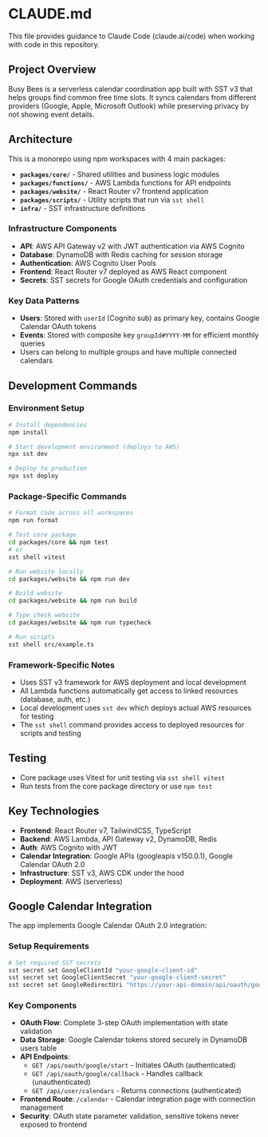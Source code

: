 # CLAUDE.md

This file provides guidance to Claude Code (claude.ai/code) when working with code in this repository.

## Project Overview

Busy Bees is a serverless calendar coordination app built with SST v3 that helps groups find common free time slots. It syncs calendars from different providers (Google, Apple, Microsoft Outlook) while preserving privacy by not showing event details.

## Architecture

This is a monorepo using npm workspaces with 4 main packages:

- **`packages/core/`** - Shared utilities and business logic modules
- **`packages/functions/`** - AWS Lambda functions for API endpoints
- **`packages/website/`** - React Router v7 frontend application
- **`packages/scripts/`** - Utility scripts that run via `sst shell`
- **`infra/`** - SST infrastructure definitions

### Infrastructure Components

- **API**: AWS API Gateway v2 with JWT authentication via AWS Cognito
- **Database**: DynamoDB with Redis caching for session storage
- **Authentication**: AWS Cognito User Pools
- **Frontend**: React Router v7 deployed as AWS React component
- **Secrets**: SST secrets for Google OAuth credentials and configuration

### Key Data Patterns

- **Users**: Stored with `userId` (Cognito sub) as primary key, contains Google Calendar OAuth tokens
- **Events**: Stored with composite key `groupId#YYYY-MM` for efficient monthly queries
- Users can belong to multiple groups and have multiple connected calendars

## Development Commands

### Environment Setup

```bash
# Install dependencies
npm install

# Start development environment (deploys to AWS)
npx sst dev

# Deploy to production
npx sst deploy
```

### Package-Specific Commands

```bash
# Format code across all workspaces
npm run format

# Test core package
cd packages/core && npm test
# or
sst shell vitest

# Run website locally
cd packages/website && npm run dev

# Build website
cd packages/website && npm run build

# Type check website
cd packages/website && npm run typecheck

# Run scripts
sst shell src/example.ts
```

### Framework-Specific Notes

- Uses SST v3 framework for AWS deployment and local development
- All Lambda functions automatically get access to linked resources (database, auth, etc.)
- Local development uses `sst dev` which deploys actual AWS resources for testing
- The `sst shell` command provides access to deployed resources for scripts and testing

## Testing

- Core package uses Vitest for unit testing via `sst shell vitest`
- Run tests from the core package directory or use `npm test`

## Key Technologies

- **Frontend**: React Router v7, TailwindCSS, TypeScript
- **Backend**: AWS Lambda, API Gateway v2, DynamoDB, Redis
- **Auth**: AWS Cognito with JWT
- **Calendar Integration**: Google APIs (googleapis v150.0.1), Google Calendar OAuth 2.0
- **Infrastructure**: SST v3, AWS CDK under the hood
- **Deployment**: AWS (serverless)

## Google Calendar Integration

The app implements Google Calendar OAuth 2.0 integration:

### Setup Requirements

```bash
# Set required SST secrets
sst secret set GoogleClientId "your-google-client-id"
sst secret set GoogleClientSecret "your-google-client-secret"
sst secret set GoogleRedirectUri "https://your-api-domain/api/oauth/google/callback"
```

### Key Components

- **OAuth Flow**: Complete 3-step OAuth implementation with state validation
- **Data Storage**: Google Calendar tokens stored securely in DynamoDB users table
- **API Endpoints**:
  - `GET /api/oauth/google/start` - Initiates OAuth (authenticated)
  - `GET /api/oauth/google/callback` - Handles callback (unauthenticated)
  - `GET /api/user/calendars` - Returns connections (authenticated)
- **Frontend Route**: `/calendar` - Calendar integration page with connection management
- **Security**: OAuth state parameter validation, sensitive tokens never exposed to frontend
